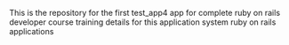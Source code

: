 This is the repository for the first test_app4 app for complete ruby on rails developer course training details  for this application system
ruby on rails
applications